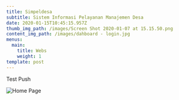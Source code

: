 ```yaml
---
title: Simpeldesa
subtitle: Sistem Informasi Pelayanan Manajemen Desa
date: 2020-01-15T10:45:15.957Z
thumb_img_path: /images/Screen Shot 2020-01-07 at 15.15.50.png
content_img_path: /images/dahboard - login.jpg
menus:
  main:
    title: Webs
    weight: 1
template: post
---
```

Test Push



![Home Page](/images/Home.jpg "Home Page")
